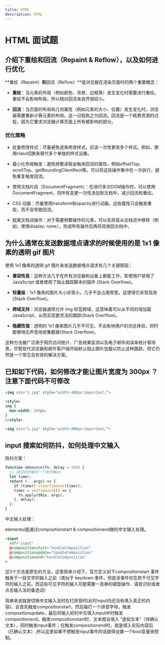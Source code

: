 ```yaml
---
title: HTML
description: HTML
---
```


# HTML 面试题

## 介绍下重绘和回流（Repaint & Reflow），以及如何进行优化

**重绘（Repaint）**和**回流（Reflow）**是浏览器在渲染页面时的两个重要概念：

* **重绘**：当元素的外观（例如颜色、背景、边框等）发生变化时需要进行重绘。重绘不会影响布局，所以相对回流来说开销较小。

* **回流**：当页面的布局和几何属性（例如元素的大小、位置）发生变化时，浏览器需要重新计算元素的布局。这一过程称之为回流。回流是一个耗费资源的过程，因为它要求浏览器计算页面上所有被影响的部分。

### 优化策略

* 批量修改样式：尽量避免逐条修改样式，应该一次性更改多个样式。例如，使用class切换来替代多个单独的样式设置。

* 最小化布局触发：避免频繁读取会触发回流的属性，例如offsetTop、scrollTop、getBoundingClientRect等。可以将这些操作集中在一次执行，避免重复触发回流。

* 使用文档片段（DocumentFragment）：在进行多次DOM操作时，可以使用DocumentFragment，将所有变更一次性添加到文档中，减少回流和重绘。

* CSS 动画：尽量使用transform和opacity进行动画，这些属性只会触发重绘，而不会导致回流。

* 脱离文档流操作：对于需要频繁操作的元素，可以先将其从文档流中移除（例如，使用display: none），完成所有操作后再将其放回文档中。

## 为什么通常在发送数据埋点请求的时候使用的是 1x1 像素的透明 gif 图片

使用 1x1 像素的透明 gif 图片来发送数据埋点请求有几个关键原因：

* **兼容性高**：这种方法几乎在所有浏览器和设备上都能工作，即使用户禁用了 JavaScript 或者使用了阻止跟踪脚本的插件​ (Stack Overflow)​。

* **轻量级**：1x1 像素的图片大小非常小，几乎不会占用带宽，这使得它非常高效​ (Stack Overflow)​。

* **跨域支持**：浏览器通常允许 img 标签跨域，这意味着可以从不同的域加载 JavaScript，从而实现更灵活的跟踪​ (Stack Overflow)​。

* **隐藏性强**：透明的 1x1 像素图片几乎不可见，不会影响用户的浏览体验，同时能够悄无声息地收集数据​ (Stack Overflow)​。

这种方法被广泛用于网页访问统计、广告效果监测以及电子邮件阅读率统计等场景。尽管现代浏览器和邮件客户端开始默认阻止图片加载以防止这种跟踪，但它仍然是一个常见且有效的解决方案。

## 已知如下代码，如何修改才能让图片宽度为 300px ？注意下面代码不可修改

```html
<img src="1.jpg" style="width:480px!important;”>
```

```html
<style>
img {
  max-width: 300px;
}
</style>

<img src="1.jpg" style="width:480px!important;”>
```

## input 搜索如何防抖，如何处理中文输入

防抖方案：

```js
function debounce(fn, delay = 100) {
  // 通过闭包缓存一个定时器id
  let timer;
  return (...args) => {
    if (timer) clearTimeout(timer);
    timer = setTimeout(() => {
      fn.apply(this, args);
    }, delay);
  };
}
```

中文输入处理：

elementui是通过compositionstart & compositionend做的中文输入处理。

```html
<input
  ref="input"
  @compositionstart="handleComposition"
  @compositionupdate="handleComposition"
  @compositionend="handleComposition"
>
```

这3个方法是原生的方法，这里简单介绍下，官方定义如下compositionstart 事件触发于一段文字的输入之前（类似于 keydown 事件，但是该事件仅在若干可见字符的输入之前，而这些可见字符的输入可能需要一连串的键盘操作、语音识别或者点击输入法的备选词）

简单来说就是切换中文输入法时在打拼音时(此时input内还没有填入真正的内容)，会首先触发compositionstart，然后每打一个拼音字母，触发compositionupdate，最后将输入好的中文填入input中时触发compositionend。触发compositionstart时，文本框会填入 “虚拟文本”（待确认文本），同时触发input事件；在触发compositionend时，就是填入实际内容后（已确认文本）,所以这里如果不想触发input事件的话就得设置一个bool变量来控制。
